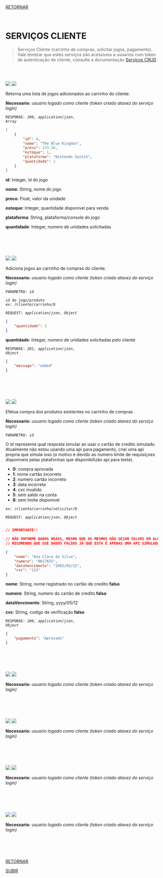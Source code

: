 [RETORNAR](../README.md)

<br>

# SERVIÇOS CLIENTE
> Serviços Cliente (carrinho de compras, solicitar jogos, pagamento). Vale lembrar que estes serviços são acessiveis a usuarios com token de autenticação de cliente, consulte a documentação [Serviços CRUD](./sCrud.md)

<br>
<br>

![](https://img.shields.io/static/v1?label=&message=GET&color=77ab59&style=for-the-badge) ![](https://img.shields.io/static/v1?label=&message=/cliente/carrinho&color=eafde6&style=for-the-badge)

Retorna uma lista de jogos adicionados ao carrinho do cliente.

**Necessario:** *usuario logado como cliente (token criado atavez do serviço login)*

<code>RESPONSE: *200*, *application/json*, *Array*</code>
~~~json
[
    {
        "id": 8,
        "nome": "The Blue Kingdon",
        "preco": 133.16,
        "estoque": 1,
        "plataforma": "Nintendo Switch",
        "quantidade": 1
    }
]
~~~

**id**: Integer, id do jogo

**nome**: String, nome do jogo

**preco**: Float, valor da unidade

**estoque**: Integer, quantidade disponivel para venda

**plataforma**: String, plataforma/console do jogo

**quantidade**: Integer, numero de unidades solicitadas

#

<br>
<br>

![](https://img.shields.io/static/v1?label=&message=POST&color=268fbe&style=for-the-badge) ![](https://img.shields.io/static/v1?label=&message=/cliente/carrinho/id&color=eafde6&style=for-the-badge)

Adiciona jogos ao carrinho de compras do cliente.

**Necessario:** *usuario logado como cliente (token criado atavez do serviço login)*

<code>PARAMETRO: *id*</code>
~~~
id do jogo/produto
ex: /cliente/carrinho/8
~~~

<code>REQUEST: *application/json*, *Object*</code>
~~~json
{
    "quantidade": 2
}
~~~

**quantidade**: Integer, numero de unidades solicitadas pelo cliente

<code>RESPONSE: *201*, *application/json*, *Object*</code>
~~~json
{
    "message": "added"
}
~~~

#

<br>
<br>

![](https://img.shields.io/static/v1?label=&message=POST&color=268fbe&style=for-the-badge) ![](https://img.shields.io/static/v1?label=&message=/cliente/carrinho/solicitar/id&color=eafde6&style=for-the-badge)

Efetua compra dos produtos existentes no carrinho de compras

**Necessario:** *usuario logado como cliente (token criado atavez do serviço login)*

<code>PARAMETRO: *id*</code>

O id representa qual resposta simular ao usar o cartão de credito simulado. Atualmente não estou usando uma api para pagamento, criei uma api propria que simula isso (o motivo é devido ao numero limite de requisiçoes disponiveis pelas plataformas que disponibilizão api para teste).

- **0**: compra aprovada
- **1**: nome cartão incorreto
- **2**: numero cartão incorreto
- **3**: data incorreta
- **4**: cvc invalido
- **5**: sem saldo na conta
- **6**: sem limite disponivel

~~~
ex: /cliente/carrinho/solicitar/0
~~~

<code>REQUEST: *application/json*, *Object*</code>
~~~json

// IMPORTANTE!!

// NÃO INFORME DADOS REAIS, MESMO QUE OS MESMOS NÃO SEJAM SALVOS EM ALGUM REGISTRO DE DADOS,
// RECOMENDO QUE USE DADOS FALSOS JÁ QUE ESTA É APENAS UMA API SIMULADA!

{
    "nome": "Ana Clara da Silva",
    "numero": "0617655",
    "dataVencimento": "2002/05/12",
    "cvc": "123"
}
~~~

**nome**: String, nome registrado no cartão de credito **falso** 

**numero**: String, numero do cartão de credito **falso** 

**dataVencimento**: String, yyyy/05/12

**cvc**: String, codigo de verificação **falso** 

<code>RESPONSE: *200*, *application/json*, *Object*</code>
~~~json
{
    "pagamento": "Aprovado"
}
~~~

#

<br>
<br>

![](https://img.shields.io/static/v1?label=&message=POST&color=268fbe&style=for-the-badge) ![](https://img.shields.io/static/v1?label=&message=/cliente&color=eafde6&style=for-the-badge)

**Necessario:** *usuario logado como cliente (token criado atavez do serviço login)*

#

<br>
<br>

![](https://img.shields.io/static/v1?label=&message=POST&color=268fbe&style=for-the-badge) ![](https://img.shields.io/static/v1?label=&message=/cliente&color=eafde6&style=for-the-badge)

**Necessario:** *usuario logado como cliente (token criado atavez do serviço login)*

#

<br>
<br>

![](https://img.shields.io/static/v1?label=&message=POST&color=268fbe&style=for-the-badge) ![](https://img.shields.io/static/v1?label=&message=/cliente&color=eafde6&style=for-the-badge)

**Necessario:** *usuario logado como cliente (token criado atavez do serviço login)*

#

<br>
<br>

![](https://img.shields.io/static/v1?label=&message=POST&color=268fbe&style=for-the-badge) ![](https://img.shields.io/static/v1?label=&message=/cliente&color=eafde6&style=for-the-badge)

**Necessario:** *usuario logado como cliente (token criado atavez do serviço login)*

#

<br>
<br>

[RETORNAR](../README.md)

[SUBIR](#serviços-crud)
